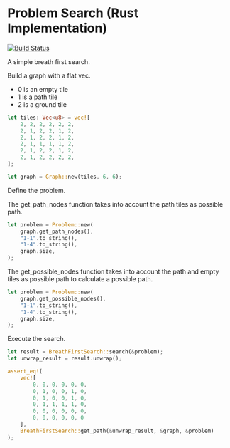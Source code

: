 # Problem Search (Rust Implementation)

[![Build Status](https://travis-ci.org/marcbreitung/rust-problem-search.svg?branch=master)](https://travis-ci.org/marcbreitung/rust-problem-search)

A simple breath first search.


Build a graph with a flat vec. 

* 0 is an empty tile
* 1 is a path tile
* 2 is a ground tile


```rust
let tiles: Vec<u8> = vec![
    2, 2, 2, 2, 2, 2,
    2, 1, 2, 2, 1, 2,
    2, 1, 2, 2, 1, 2,
    2, 1, 1, 1, 1, 2,
    2, 1, 2, 2, 1, 2,
    2, 1, 2, 2, 2, 2,
];

let graph = Graph::new(tiles, 6, 6);
```

Define the problem. 

The get_path_nodes function takes into account the path tiles as possible path.

```rust
let problem = Problem::new(
    graph.get_path_nodes(),
    "1-1".to_string(),
    "1-4".to_string(),
    graph.size,
);
```

The get_possible_nodes function takes into account the path and empty tiles as possible path to calculate a possible path.

```rust
let problem = Problem::new(
    graph.get_possible_nodes(),
    "1-1".to_string(),
    "1-4".to_string(),
    graph.size,
);
```

Execute the search.

```rust
let result = BreathFirstSearch::search(&problem);
let unwrap_result = result.unwrap();

assert_eq!(
    vec![
        0, 0, 0, 0, 0, 0,
        0, 1, 0, 0, 1, 0,
        0, 1, 0, 0, 1, 0,
        0, 1, 1, 1, 1, 0,
        0, 0, 0, 0, 0, 0,
        0, 0, 0, 0, 0, 0
    ],
    BreathFirstSearch::get_path(&unwrap_result, &graph, &problem)
);
```
